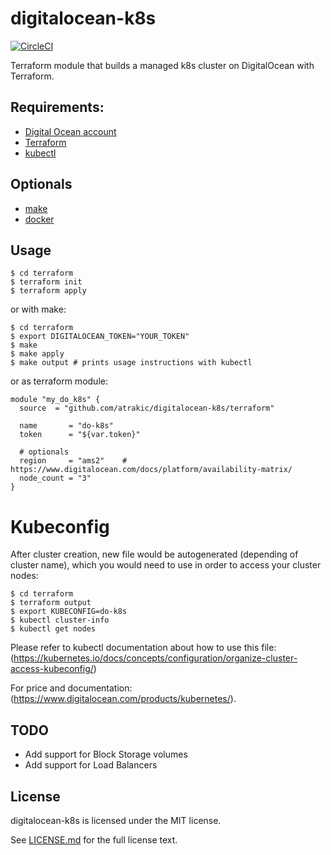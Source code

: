 # digitalocean-k8s
[![CircleCI](https://circleci.com/gh/atrakic/digitalocean-k8s.svg?style=svg)](https://circleci.com/gh/atrakic/digitalocean-k8s)

Terraform module that builds a managed k8s cluster on DigitalOcean with Terraform.

## Requirements:
* [Digital Ocean account](https://cloud.digitalocean.com/login) 
* [Terraform](https://www.terraform.io/)
* [kubectl](https://kubernetes.io/docs/tasks/tools/install-kubectl/#install-kubectl)

## Optionals
* [make](https://www.gnu.org/software/make/)
* [docker](https://docs.docker.com/)

## Usage
```shell
$ cd terraform
$ terraform init
$ terraform apply
```

or with make:
``` shell
$ cd terraform
$ export DIGITALOCEAN_TOKEN="YOUR_TOKEN"
$ make
$ make apply
$ make output # prints usage instructions with kubectl
```

or as terraform module:
``` hcl
module "my_do_k8s" {
  source  = "github.com/atrakic/digitalocean-k8s/terraform"

  name       = "do-k8s"
  token      = "${var.token}"

  # optionals
  region     = "ams2"    # https://www.digitalocean.com/docs/platform/availability-matrix/
  node_count = "3"
}
``` 

# Kubeconfig
After cluster creation, new file would be autogenerated (depending of cluster name), which you would need to use in order to access your cluster nodes:
``` shell
$ cd terraform
$ terraform output
$ export KUBECONFIG=do-k8s
$ kubectl cluster-info
$ kubectl get nodes
```

Please refer to kubectl documentation about how to use this file: (https://kubernetes.io/docs/concepts/configuration/organize-cluster-access-kubeconfig/)

For price and documentation:
(https://www.digitalocean.com/products/kubernetes/).

## TODO
- Add support for Block Storage volumes
- Add support for Load Balancers

## License
digitalocean-k8s is licensed under the MIT license.

See [LICENSE.md](https://github.com/atrakic/digitalocean-k8s/blob/master/LICENSE.md) for the full license text.
